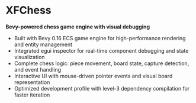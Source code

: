 # XFChess

**Bevy-powered chess game engine with visual debugging**

- Built with Bevy 0.16 ECS game engine for high-performance rendering and entity management
- Integrated egui inspector for real-time component debugging and state visualization
- Complete chess logic: piece movement, board state, capture detection, and event handling
- Interactive UI with mouse-driven pointer events and visual board representation
- Optimized development profile with level-3 dependency compilation for faster iteration
